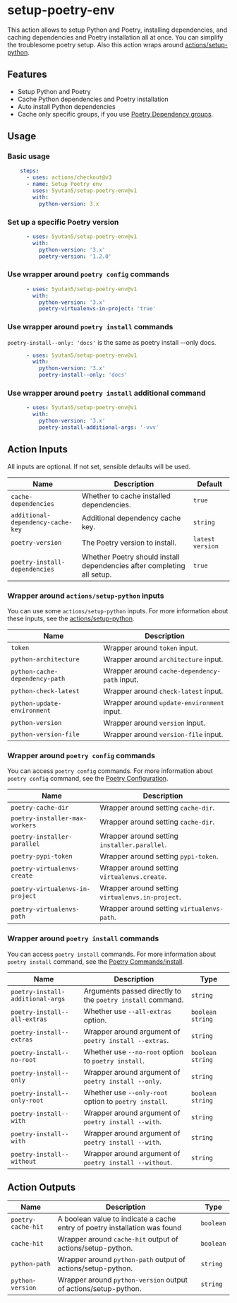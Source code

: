 # setup-poetry-env

This action allows to setup Python and Poetry, installing dependencies,
and caching dependencies and Poetry installation all at once.
You can simplify the troublesome poetry setup.
Also this action wraps around
[actions/setup-python](https://github.com/actions/setup-python).

## Features

- Setup Python and Poetry
- Cache Python dependencies and Poetry installation
- Auto install Python dependencies
- Cache only specific groups, if you use [Poetry Dependency groups](https://python-poetry.org/docs/managing-dependencies/).

## Usage

### Basic usage

```yml
    steps:
      - uses: actions/checkout@v3
      - name: Setup Poetry env
        uses: 5yutan5/setup-poetry-env@v1
        with:
          python-version: 3.x
```

### Set up a specific Poetry version

```yml
      - uses: 5yutan5/setup-poetry-env@v1
        with:
          python-version: '3.x'
          poetry-version: '1.2.0'
```

### Use wrapper around `poetry config` commands

```yml
      - uses: 5yutan5/setup-poetry-env@v1
        with:
          python-version: '3.x'
          poetry-virtualenvs-in-project: 'true'
```

### Use wrapper around `poetry install` commands

`poetry-install--only: 'docs'` is the same as poetry install --only docs.

```yml
      - uses: 5yutan5/setup-poetry-env@v1
        with:
          python-version: '3.x'
          poetry-install--only: 'docs'
```

### Use wrapper around `poetry install` additional command

```yml
      - uses: 5yutan5/setup-poetry-env@v1
        with:
          python-version: '3.x'
          poetry-install-additional-args: '-vvv'
```

## Action Inputs

All inputs are optional. If not set, sensible defaults will be used.

| Name | Description | Default |
| --- | --- | --- |
| `cache-dependencies` | Whether to cache installed dependencies. | `true` |
| `additional-dependency-cache-key` | Additional dependency cache key. | `string` |
| `poetry-version` | The Poetry version to install. | `latest version` |
| `poetry-install-dependencies` | Whether Poetry should install dependencies after completing all setup. | `true` |

### Wrapper around `actions/setup-python` inputs

You can use some `actions/setup-python` inputs.
For more information about these inputs, see the [actions/setup-python](https://github.com/actions/setup-python).

| Name | Description |
| --- | --- |
| `token` | Wrapper around `token` input. |
| `python-architecture` | Wrapper around `architecture` input. |
| `python-cache-dependency-path` | Wrapper around `cache-dependency-path` input. |
| `python-check-latest` | Wrapper around `check-latest` input. |
| `python-update-environment` | Wrapper around `update-environment` input. |
| `python-version` | Wrapper around `version` input. |
| `python-version-file` | Wrapper around `version-file` input. |

### Wrapper around `poetry config` commands

You can access `poetry config` commands.
For more information about `poetry config` command, see the [Poetry Configuration](https://python-poetry.org/docs/configuration/).

| Name | Description |
| --- | --- |
| `poetry-cache-dir` | Wrapper around setting `cache-dir`. |
| `poetry-installer-max-workers` | Wrapper around setting `cache-dir`. |
| `poetry-installer-parallel` | Wrapper around setting `installer.parallel`. |
| `poetry-pypi-token` | Wrapper around setting `pypi-token`. |
| `poetry-virtualenvs-create` | Wrapper around setting `virtualenvs.create`. |
| `poetry-virtualenvs-in-project` | Wrapper around setting `virtualenvs.in-project`. |
| `poetry-virtualenvs-path` | Wrapper around setting `virtualenvs-path`. |

### Wrapper around `poetry install` commands

You can access `poetry install` commands.
For more information about `poetry install` command, see the [Poetry Commands/install](https://python-poetry.org/docs/cli/#install).

| Name | Description | Type |
| --- | --- | --- |
| `poetry-install-additional-args` | Arguments passed directly to the `poetry install` command. | `string` |
| `poetry-install--all-extras` | Whether use `--all-extras` option. | `boolean string` |
| `poetry-install--extras` | Wrapper around argument of `poetry install --extras`. | `string` |
| `poetry-install--no-root` | Whether use `--no-root` option to `poetry install`. | `boolean string` |
| `poetry-install--only` | Wrapper around argument of `poetry install --only`. | `string` |
| `poetry-install--only-root` | Whether use `--only-root` option to `poetry install`. | `boolean string` |
| `poetry-install--with` | Wrapper around argument of `poetry install --with`. | `string` |
| `poetry-install--with` | Wrapper around argument of `poetry install --with`. | `string` |
| `poetry-install--without` | Wrapper around argument of `poetry install --without`. | `string` |

## Action Outputs

| Name | Description | Type |
| --- | --- | --- |
| `poetry-cache-hit` | A boolean value to indicate a cache entry of poetry installation was found | `boolean` |
| `cache-hit` | Wrapper around `cache-hit` output of actions/setup-python. | `boolean` |
| `python-path` | Wrapper around `python-path` output of actions/setup-python. | `string` |
| `python-version` | Wrapper around `python-version` output of actions/setup-python. | `string` |
